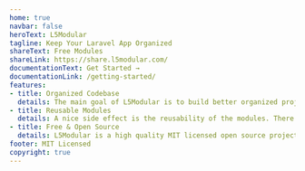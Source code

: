 ```yaml
---
home: true
navbar: false
heroText: L5Modular
tagline: Keep Your Laravel App Organized
shareText: Free Modules
shareLink: https://share.l5modular.com/
documentationText: Get Started →
documentationLink: /getting-started/
features:
- title: Organized Codebase
  details: The main goal of L5Modular is to build better organized projects by separate the project into modules.
- title: Reusable Modules
  details: A nice side effect is the reusability of the modules. There are often enough projects where you don't have to reinvent the wheel. A platform to share and look for modules will be soon published.
- title: Free & Open Source
  details: L5Modular is a high quality MIT licensed open source project. It's <a target="_blank" rel="noopener noreferrer" href="https://travis-ci.com/Artem-Schander/L5Modular">fully tested</a> and has a <a target="_blank" rel="noopener noreferrer" href="https://codeclimate.com/github/Artem-Schander/L5Modular">highly ranked code quality</a>.
footer: MIT Licensed
copyright: true
---
```

